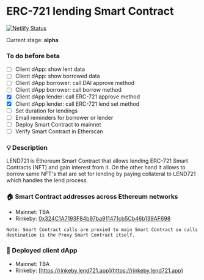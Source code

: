 # ERC-721 lending Smart Contract

[![Netlify Status](https://api.netlify.com/api/v1/badges/1aabbf05-4f48-4b12-85d0-cbfc073fe20f/deploy-status)](https://app.netlify.com/sites/wonderful-roentgen-888dcf/deploys)

Current stage: **alpha**

### To do before beta
- [ ] Client dApp: show lent data
- [ ] Client dApp: show borrowed data
- [ ] Client dApp borrower: call DAI approve method
- [ ] Client dApp borrower: call borrow method
- [x] Client dApp lender: call ERC-721 approve method
- [x] Client dApp lender: call ERC-721 lend set method
- [ ] Set duration for lendings
- [ ] Email reminders for borrower or lender
- [ ] Deploy Smart Contract to mainnet
- [ ] Verify Smart Contract in Etherscan

### 💡 Description
LEND721 is Ethereum Smart Contract that allows lending ERC-721 Smart Contracts (NFT)
and gain interest from it. On the other hand it allows to borrow same NFT's that are
set for lending by paying collateral to LEND721 which handles the lend process.

### 🏠 Smart Contract addresses across Ethereum networks
- Mainnet: TBA
- Rinkeby: [0x324C1A7193F84b97ba911471cb5Cb46b139AF698](https://rinkeby.etherscan.io/address/0x324C1A7193F84b97ba911471cb5Cb46b139AF698)

`Note: Smart Contract calls are proxied to main Smart Contract so calls destination is the Proxy Smart Contract itself.`

### 🏹 Deployed client dApp
- Mainnet: TBA
- Rinkeby: [https://rinkeby.lend721.app](https://rinkeby.lend721.app)
